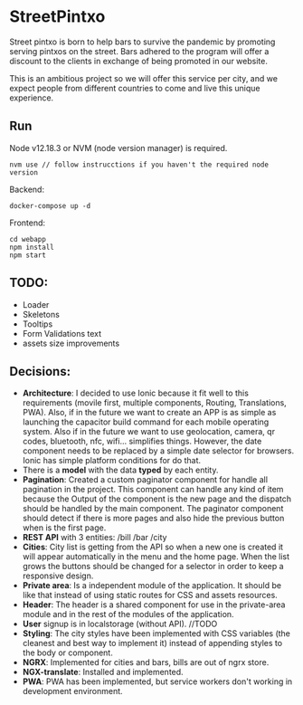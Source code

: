 # StreetPintxo

Street pintxo is born to help bars to survive the pandemic by promoting
serving pintxos on the street. Bars adhered to the program will offer a
discount to the clients in exchange of being promoted in our website.

This is an ambitious project so we will offer this service per city, and we
expect people from different countries to come and live this unique
experience.

## Run

Node v12.18.3 or NVM (node version manager) is required.

```
nvm use // follow instrucctions if you haven't the required node version
```

Backend:
```
docker-compose up -d
```

Frontend:
```
cd webapp
npm install
npm start
```

## TODO:

- Loader
- Skeletons
- Tooltips
- Form Validations text
- assets size improvements

## Decisions:

- **Architecture**: I decided to use Ionic because it fit well to this requirements (movile first, multiple components, Routing, Translations, PWA). Also, if in the future we want to create an APP is as simple as launching the capacitor build command for each mobile operating system. Also if in the future we want to use geolocation, camera, qr codes, bluetooth, nfc, wifi... simplifies things. However, the date component needs to be replaced by a simple date selector for browsers. Ionic has simple platform conditions for do that.
- There is a **model** with the data **typed** by each entity.
- **Pagination**: Created a custom paginator component for handle all pagination in the project. This component can handle any kind of item because the Output of the component is the new page and the dispatch should be handled by the main component. The paginator component should detect if there is more pages and also hide the previous button when is the first page.
- **REST API** with 3 entities: /bill /bar /city
- **Cities**: City list is getting from the API so when a new one is created it will appear automatically in the menu and the home page. When the list grows the buttons should be changed for a selector in order to keep a responsive design. 
- **Private area**: Is a independent module of the application. It should be like that instead of using static routes for CSS and assets resources.
- **Header**: The header is a shared component for use in the private-area module and in the rest of the modules of the application.
- **User** signup is in localstorage (without API). //TODO
- **Styling**: The city styles have been implemented with CSS variables (the cleanest and best way to implement it) instead of appending styles to the body or component.
- **NGRX**: Implemented for cities and bars, bills are out of ngrx store.
- **NGX-translate**: Installed and implemented.
- **PWA**: PWA has been implemented, but service workers don't working in development environment.
